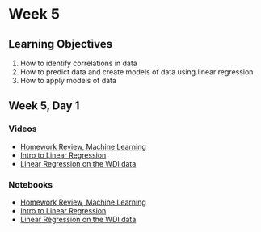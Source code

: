 # Week 5

## Learning Objectives

1. How to identify correlations in data
1. How to predict data and create models of data using linear regression
1. How to apply models of data

## Week 5, Day 1
### Videos
* [Homework Review, Machine Learning](https://youtu.be/SpgK9BtEdss)
* [Intro to Linear Regression](https://youtu.be/VzAAtt3tZp0)
* [Linear Regression on the WDI data](https://youtu.be/tp969bWUqiM)

### Notebooks
* [Homework Review, Machine Learning](w5d1-machine-learning.ipynb)
* [Intro to Linear Regression](w5d1-intro-linear-regression.ipynb)
* [Linear Regression on the WDI data](w5d1-linear-regression-wdi.ipynb)
